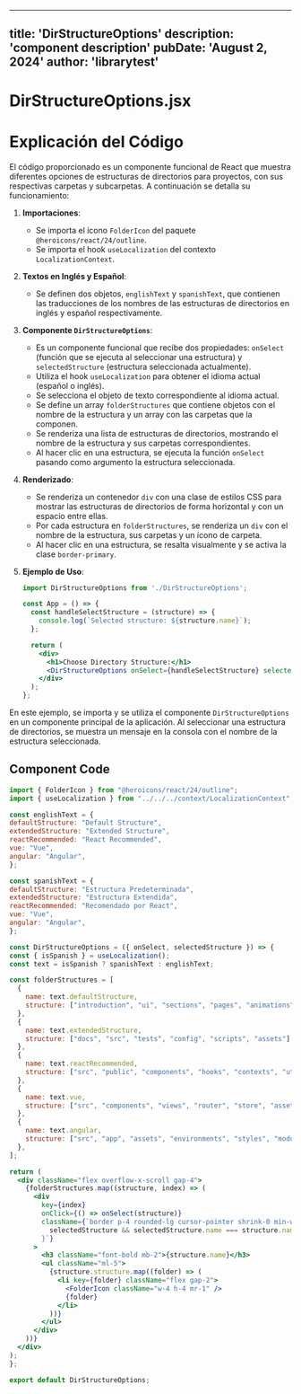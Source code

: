 ---
  title: 'DirStructureOptions'
  description: 'component description'
  pubDate: 'August 2, 2024'
  author: 'librarytest'
  ---
  
  
  
  # DirStructureOptions.jsx
  # Explicación del Código

El código proporcionado es un componente funcional de React que muestra diferentes opciones de estructuras de directorios para proyectos, con sus respectivas carpetas y subcarpetas. A continuación se detalla su funcionamiento:

1. **Importaciones**:
   - Se importa el ícono `FolderIcon` del paquete `@heroicons/react/24/outline`.
   - Se importa el hook `useLocalization` del contexto `LocalizationContext`.

2. **Textos en Inglés y Español**:
   - Se definen dos objetos, `englishText` y `spanishText`, que contienen las traducciones de los nombres de las estructuras de directorios en inglés y español respectivamente.

3. **Componente `DirStructureOptions`**:
   - Es un componente funcional que recibe dos propiedades: `onSelect` (función que se ejecuta al seleccionar una estructura) y `selectedStructure` (estructura seleccionada actualmente).
   - Utiliza el hook `useLocalization` para obtener el idioma actual (español o inglés).
   - Se selecciona el objeto de texto correspondiente al idioma actual.
   - Se define un array `folderStructures` que contiene objetos con el nombre de la estructura y un array con las carpetas que la componen.
   - Se renderiza una lista de estructuras de directorios, mostrando el nombre de la estructura y sus carpetas correspondientes.
   - Al hacer clic en una estructura, se ejecuta la función `onSelect` pasando como argumento la estructura seleccionada.

4. **Renderizado**:
   - Se renderiza un contenedor `div` con una clase de estilos CSS para mostrar las estructuras de directorios de forma horizontal y con un espacio entre ellas.
   - Por cada estructura en `folderStructures`, se renderiza un `div` con el nombre de la estructura, sus carpetas y un ícono de carpeta.
   - Al hacer clic en una estructura, se resalta visualmente y se activa la clase `border-primary`.

5. **Ejemplo de Uso**:
   ```jsx
   import DirStructureOptions from './DirStructureOptions';

   const App = () => {
     const handleSelectStructure = (structure) => {
       console.log(`Selected structure: ${structure.name}`);
     };

     return (
       <div>
         <h1>Choose Directory Structure:</h1>
         <DirStructureOptions onSelect={handleSelectStructure} selectedStructure={null} />
       </div>
     );
   };
   ```

En este ejemplo, se importa y se utiliza el componente `DirStructureOptions` en un componente principal de la aplicación. Al seleccionar una estructura de directorios, se muestra un mensaje en la consola con el nombre de la estructura seleccionada.
  
  ## Component Code
  ```jsx
  import { FolderIcon } from "@heroicons/react/24/outline";
import { useLocalization } from "../../../context/LocalizationContext";

const englishText = {
  defaultStructure: "Default Structure",
  extendedStructure: "Extended Structure",
  reactRecommended: "React Recommended",
  vue: "Vue",
  angular: "Angular",
};

const spanishText = {
  defaultStructure: "Estructura Predeterminada",
  extendedStructure: "Estructura Extendida",
  reactRecommended: "Recomendado por React",
  vue: "Vue",
  angular: "Angular",
};

const DirStructureOptions = ({ onSelect, selectedStructure }) => {
  const { isSpanish } = useLocalization();
  const text = isSpanish ? spanishText : englishText;

  const folderStructures = [
    {
      name: text.defaultStructure,
      structure: ["introduction", "ui", "sections", "pages", "animations", "helperFunctions"],
    },
    {
      name: text.extendedStructure,
      structure: ["docs", "src", "tests", "config", "scripts", "assets"],
    },
    {
      name: text.reactRecommended,
      structure: ["src", "public", "components", "hooks", "contexts", "utils"],
    },
    {
      name: text.vue,
      structure: ["src", "components", "views", "router", "store", "assets"],
    },
    {
      name: text.angular,
      structure: ["src", "app", "assets", "environments", "styles", "modules"],
    },
  ];

  return (
    <div className="flex overflow-x-scroll gap-4">
      {folderStructures.map((structure, index) => (
        <div
          key={index}
          onClick={() => onSelect(structure)}
          className={`border p-4 rounded-lg cursor-pointer shrink-0 min-w-[250px] ${
            selectedStructure && selectedStructure.name === structure.name ? "border-primary" : "border-transparent"
          }`}
        >
          <h3 className="font-bold mb-2">{structure.name}</h3>
          <ul className="ml-5">
            {structure.structure.map((folder) => (
              <li key={folder} className="flex gap-2">
                <FolderIcon className="w-4 h-4 mr-1" />
                {folder}
              </li>
            ))}
          </ul>
        </div>
      ))}
    </div>
  );
};

export default DirStructureOptions;
  ```
  